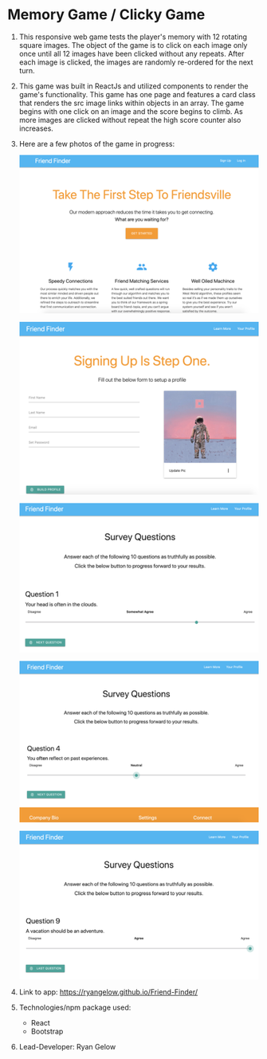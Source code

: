 # Memory Game / Clicky Game

1. This responsive web game tests the player's memory with 12 rotating square images. The object of the game is to click on each image only once until all 12 images have been clicked without any repeats. After each image is clicked, the images are randomly re-ordered for the next turn.

2. This game was built in ReactJs and utilized components to render the game's functionality. This game has one page and features a card class that renders the src image links within objects in an array. The game begins with one click on an image and the score begins to climb. As more images are clicked without repeat the high score counter also increases.  

3. Here are a few photos of the game in progress:

    ![New Game](https://github.com/RyanGelow/Friend-Finder/blob/master/images/home-screen.png)

    ![Mid Game](https://github.com/RyanGelow/Friend-Finder/blob/master/images/sign-up.png)
    
    ![You Lose](https://github.com/RyanGelow/Friend-Finder/blob/master/images/question-1.png)
    
    ![High Score](https://github.com/RyanGelow/Friend-Finder/blob/master/images/question-4.png)
    
    ![You Win](https://github.com/RyanGelow/Friend-Finder/blob/master/images/last-question.png)
    

4. Link to app: https://ryangelow.github.io/Friend-Finder/

5. Technologies/npm package used:
    
    * React
    * Bootstrap
 
6. Lead-Developer: Ryan Gelow
